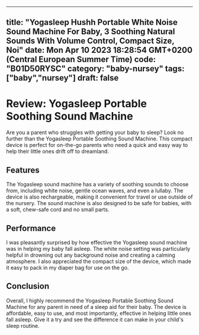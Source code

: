 
---
title: "Yogasleep Hushh Portable White Noise Sound Machine For Baby, 3 Soothing Natural Sounds With Volume Control, Compact Size, Noi" 
date: Mon Apr 10 2023 18:28:54 GMT+0200 (Central European Summer Time)
code: "B01D50RYSC"
category: "baby-nursey"
tags: ["baby","nursey"] 
draft: false
---
    
# Review: Yogasleep Portable Soothing Sound Machine

Are you a parent who struggles with getting your baby to sleep? Look no further than the Yogasleep Portable Soothing Sound Machine. This compact device is perfect for on-the-go parents who need a quick and easy way to help their little ones drift off to dreamland.

## Features

The Yogasleep sound machine has a variety of soothing sounds to choose from, including white noise, gentle ocean waves, and even a lullaby. The device is also rechargeable, making it convenient for travel or use outside of the nursery. The sound machine is also designed to be safe for babies, with a soft, chew-safe cord and no small parts.

## Performance

I was pleasantly surprised by how effective the Yogasleep sound machine was in helping my baby fall asleep. The white noise setting was particularly helpful in drowning out any background noise and creating a calming atmosphere. I also appreciated the compact size of the device, which made it easy to pack in my diaper bag for use on the go.

## Conclusion

Overall, I highly recommend the Yogasleep Portable Soothing Sound Machine for any parent in need of a sleep aid for their baby. The device is affordable, easy to use, and most importantly, effective in helping little ones fall asleep. Give it a try and see the difference it can make in your child's sleep routine.